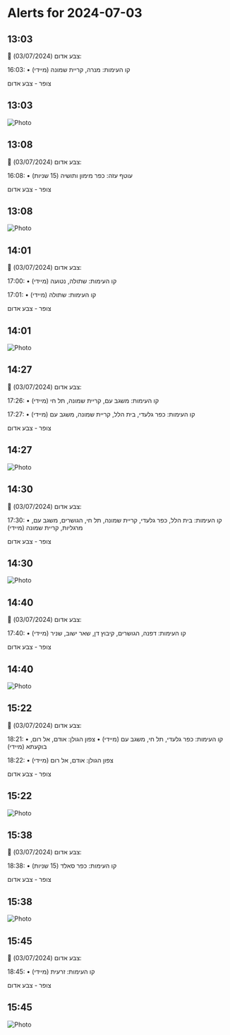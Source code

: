 # Alerts for 2024-07-03

## 13:03

🔴 צבע אדום (03/07/2024):

16:03:
• קו העימות: מנרה, קריית שמונה (מיידי)

צופר - צבע אדום

## 13:03

![Photo](images/22742.jpg)

## 13:08

🔴 צבע אדום (03/07/2024):

16:08:
• עוטף עזה: כפר מימון ותושיה (15 שניות)

צופר - צבע אדום

## 13:08

![Photo](images/22744.jpg)

## 14:01

🔴 צבע אדום (03/07/2024):

17:00:
• קו העימות: שתולה, נטועה (מיידי)

17:01:
• קו העימות: שתולה (מיידי)

צופר - צבע אדום

## 14:01

![Photo](images/22750.jpg)

## 14:27

🔴 צבע אדום (03/07/2024):

17:26:
• קו העימות: משגב עם, קריית שמונה, תל חי (מיידי)

17:27:
• קו העימות: כפר גלעדי, בית הלל, קריית שמונה, משגב עם (מיידי)

צופר - צבע אדום

## 14:27

![Photo](images/22764.jpg)

## 14:30

🔴 צבע אדום (03/07/2024):

17:30:
• קו העימות: בית הלל, כפר גלעדי, קריית שמונה, תל חי, הגושרים, משגב עם, מרגליות, קריית שמונה (מיידי)

צופר - צבע אדום

## 14:30

![Photo](images/22772.jpg)

## 14:40

🔴 צבע אדום (03/07/2024):

17:40:
• קו העימות: דפנה, הגושרים, קיבוץ דן, שאר ישוב, שניר (מיידי)

צופר - צבע אדום

## 14:40

![Photo](images/22774.jpg)

## 15:22

🔴 צבע אדום (03/07/2024):

18:21:
• קו העימות: כפר גלעדי, תל חי, משגב עם (מיידי)
• צפון הגולן: אודם, אל רום, בוקעתא (מיידי)

18:22:
• צפון הגולן: אודם, אל רום (מיידי)

צופר - צבע אדום

## 15:22

![Photo](images/22782.jpg)

## 15:38

🔴 צבע אדום (03/07/2024):

18:38:
• קו העימות: כפר סאלד (15 שניות)

צופר - צבע אדום

## 15:38

![Photo](images/22784.jpg)

## 15:45

🔴 צבע אדום (03/07/2024):

18:45:
• קו העימות: זרעית (מיידי)

צופר - צבע אדום

## 15:45

![Photo](images/22786.jpg)

